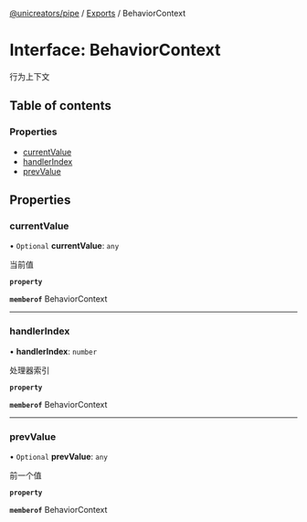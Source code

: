 [@unicreators/pipe](../README.md) / [Exports](../modules.md) / BehaviorContext

# Interface: BehaviorContext

行为上下文

## Table of contents

### Properties

- [currentValue](BehaviorContext.md#currentvalue)
- [handlerIndex](BehaviorContext.md#handlerindex)
- [prevValue](BehaviorContext.md#prevvalue)

## Properties

### currentValue

• `Optional` **currentValue**: `any`

当前值

**`property`**

**`memberof`** BehaviorContext

___

### handlerIndex

• **handlerIndex**: `number`

处理器索引

**`property`**

**`memberof`** BehaviorContext

___

### prevValue

• `Optional` **prevValue**: `any`

前一个值

**`property`**

**`memberof`** BehaviorContext
